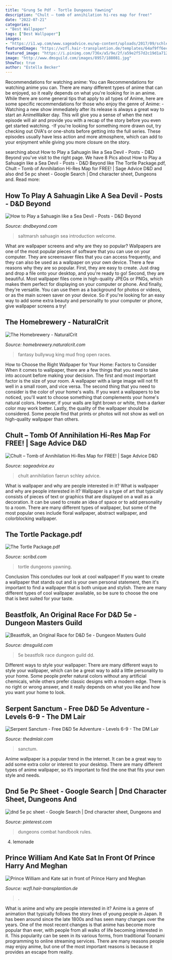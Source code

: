 ```yaml
---
title: "Grung 5e Pdf - Tortle Dungeons Yawning"
description: "Chult – tomb of annihilation hi-res map for free!"
date: "2022-07-21"
categories:
- "Best Wallpaper"
tags: ["Best Wallpaper"]
images:
- "https://i1.wp.com/www.sageadvice.eu/wp-content/uploads/2017/09/schley.jpg?fit=850%2C444&amp;ssl=1"
featuredImage: "https://wzfl.hair-transplantion.de/templates/64af9ff6ec07d70d68e9adf4e68843a5/img/e24df50067de08a24816d7bc149a7f00.jpg"
featured_image: "https://i.pinimg.com/736x/a5/9e/2f/a59e2f57d2c19d1a712f545f8155e7aa.jpg"
image: "http://www.dmsguild.com/images/8957/188081.jpg"
ShowToc: true
author: "Estella Becker"
---
```



Recommendations for watching anime: You can
Recommendations for watching anime you can. There are many different types of anime that can be enjoyed, so it really depends on what you're looking for in an anime. While there are some general tips that apply to all types of Anime, here are some specific recommendations for those who enjoy the genre of Anime: 
-Watching a new show immediately after its release is always a great way to start an AnimeWalker day. This will give you a sense of when the next episode will air and provide you with a recap of the story before you even get started watching. 
-If you're looking for something more drawn out, try checking out OVA's or one-shots before getting into the full series. These episodes usually have less action and more atmosphere, which can add to your enjoyment while giving you more closure on the story.

	

		
searching about How to Play a Sahuagin like a Sea Devil - Posts - D&amp;D Beyond you've visit to the right page. We have 8 Pics about How to Play a Sahuagin like a Sea Devil - Posts - D&amp;D Beyond like The Tortle Package.pdf, Chult – Tomb of Annihilation Hi-Res Map for FREE! | Sage Advice D&amp;D and also dnd 5e pc sheet - Google Search | Dnd character sheet, Dungeons and. Read more:
		
    
## How To Play A Sahuagin Like A Sea Devil - Posts - D&amp;D Beyond

<img loading=lazy src="https://media-waterdeep.cursecdn.com/avatars/5945/154/636922872578544128.png" onerror="this.onerror=null;this.src='https://tse3.mm.bing.net/th?id=OIP.LZVf3lT5rszbAJ9ZmJ2q4wHaDt&amp;pid=15.1';" alt="How to Play a Sahuagin like a Sea Devil - Posts - D&amp;D Beyond">

_Source: dndbeyond.com_

>saltmarsh sahuagin sea introduction welcome. 

	

What are wallpaper screens and why are they so popular?
Wallpapers are one of the most popular pieces of software that you can use on your computer. They are screensaver files that you can access frequently, and they can also be used as a wallpaper on your own device. There a few reasons why they are so popular. First, they are easy to create. Just drag and drop a file onto your desktop, and you're ready to go! Second, they are beautiful. Most wallpaper files come in high-quality JPEGs or PNGs, which makes them perfect for displaying on your computer or phone. And finally, they're versatile. You can use them as a background for photos or videos, or as the main screen saver on your device. So if you're looking for an easy way to add some extra beauty and personality to your computer or phone, give wallpaper screens a try!

    
## The Homebrewery - NaturalCrit

<img loading=lazy src="http://i.imgur.com/grCdPrK.jpg" onerror="this.onerror=null;this.src='https://tse3.mm.bing.net/th?id=OIP.3tsJVN_hu0O5SUXu1t9yewHaIo&amp;pid=15.1';" alt="The Homebrewery - NaturalCrit">

_Source: homebrewery.naturalcrit.com_

>fantasy bullywug king mud frog open races. 

	

How to Choose the Right Wallpaper for Your Home: Factors to Consider
When it comes to wallpaper, there are a few things that you need to take into account before making your decision. The first and most important factor is the size of your room. A wallpaper with a large image will not fit well in a small room, and vice versa. 
The second thing that you need to consider is the color of your home's walls. If you want a wallpapers to be noticed, you'll want to choose something that complements your home's natural colors. However, if your walls are light brown or white, then a darker color may work better. 
Lastly, the quality of the wallpaper should be considered. Some people find that prints or photos will not show as well on high-quality wallpaper than others.

    
## Chult – Tomb Of Annihilation Hi-Res Map For FREE! | Sage Advice D&amp;D

<img loading=lazy src="https://i1.wp.com/www.sageadvice.eu/wp-content/uploads/2017/09/schley.jpg?fit=850%2C444&amp;ssl=1" onerror="this.onerror=null;this.src='https://tse4.mm.bing.net/th?id=OIP.m4sm0OFOVybwKuo2D9kBewHaD3&amp;pid=15.1';" alt="Chult – Tomb of Annihilation Hi-Res Map for FREE! | Sage Advice D&amp;D">

_Source: sageadvice.eu_

>chult annihilation faerun schley advice. 

	

What is wallpaper and why are people interested in it?
What is wallpaper and why are people interested in it?
Wallpaper is a type of art that typically consists of pieces of text or graphics that are displayed on a wall as a decoration. It can be used to create an idea of space or to add personality to a room. There are many different types of wallpaper, but some of the most popular ones include floral wallpaper, abstract wallpaper, and colorblocking wallpaper.

    
## The Tortle Package.pdf

<img loading=lazy src="https://imgv2-2-f.scribdassets.com/img/document/358470590/149x198/c0695c2728/1569578803?v=1" onerror="this.onerror=null;this.src='https://tse2.mm.bing.net/th?id=OIP.417plMSMz5gtbYDlstQNkwAAAA&amp;pid=15.1';" alt="The Tortle Package.pdf">

_Source: scribd.com_

>tortle dungeons yawning. 

	

Conclusion
This concludes our look at cool wallpaper! If you want to create a wallpaper that stands out and is your own personal statement, then it's important to find a wallpaper that is both unique and stylish. There are many different types of cool wallpaper available, so be sure to choose the one that is best suited for your taste.

    
## Beastfolk, An Original Race For D&amp;D 5e - Dungeon Masters Guild

<img loading=lazy src="http://www.dmsguild.com/images/8957/188081.jpg" onerror="this.onerror=null;this.src='https://tse4.mm.bing.net/th?id=OIP.kf2Q6hLir42LBjvCHYbJcQHaKe&amp;pid=15.1';" alt="Beastfolk, an Original Race for D&amp;D 5e - Dungeon Masters Guild">

_Source: dmsguild.com_

>5e beastfolk race dungeon guild dd. 

	

Different ways to style your wallpaper:
There are many different ways to style your wallpaper, which can be a great way to add a little personality to your home. Some people prefer natural colors without any artificial chemicals, while others prefer classic designs with a modern edge. There is no right or wrong answer, and it really depends on what you like and how you want your home to look.

    
## Serpent Sanctum - Free D&amp;D 5e Adventure - Levels 6-9 - The DM Lair

<img loading=lazy src="https://i1.wp.com/www.thedmlair.com/wp-content/uploads/2019/09/Serpent-Sanctum-thumbnail_david-clode-5uU8HSpfwkI-unsplash.jpg?zoom=2&amp;resize=720%2C380&amp;ssl=1" onerror="this.onerror=null;this.src='https://tse4.mm.bing.net/th?id=OIP.g3qmSGrJy-r6rIbvE_kEpQHaD6&amp;pid=15.1';" alt="Serpent Sanctum - Free D&amp;D 5e Adventure - Levels 6-9 - The DM Lair">

_Source: thedmlair.com_

>sanctum. 

	

Anime wallpaper is a popular trend in the internet. It can be a great way to add some extra color or interest to your desktop. There are many different types of anime wallpaper, so it’s important to find the one that fits your own style and needs.

    
## Dnd 5e Pc Sheet - Google Search | Dnd Character Sheet, Dungeons And

<img loading=lazy src="https://i.pinimg.com/736x/a5/9e/2f/a59e2f57d2c19d1a712f545f8155e7aa.jpg" onerror="this.onerror=null;this.src='https://tse4.mm.bing.net/th?id=OIP.Az1-UB-OzvvIVtZbgYw1AwHaJh&amp;pid=15.1';" alt="dnd 5e pc sheet - Google Search | Dnd character sheet, Dungeons and">

_Source: pinterest.com_

>dungeons combat handbook rules. 

	

4. lemonade 

    
## Prince William And Kate Sat In Front Of Prince Harry And Meghan

<img loading=lazy src="https://wzfl.hair-transplantion.de/templates/64af9ff6ec07d70d68e9adf4e68843a5/img/e24df50067de08a24816d7bc149a7f00.jpg" onerror="this.onerror=null;this.src='https://tse3.mm.bing.net/th?id=OIP.MSBSgHiWn_L---XCfowIggHaEK&amp;pid=15.1';" alt="Prince William and Kate sat in front of Prince Harry and Meghan">

_Source: wzfl.hair-transplantion.de_

>. 

	

What is anime and why are people interested in it?
Anime is a genre of animation that typically follows the story lines of young people in Japan. It has been around since the late 1800s and has seen many changes over the years. One of the most recent changes is that anime has become more popular than ever, with people from all walks of life becoming interested in it. This popularity can be seen in its various forms, from traditional Toonami programming to online streaming services. There are many reasons people may enjoy anime, but one of the most important reasons is because it provides an escape from reality.

